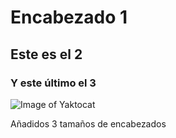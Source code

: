 # Encabezado 1
## Este es el 2
### Y este último el 3
![Image of Yaktocat](https://octodex.github.com/images/yaktocat.png)



































Añadidos 3 tamaños de encabezados
